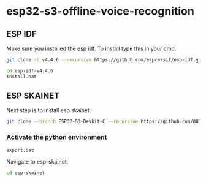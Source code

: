 # esp32-s3-offline-voice-recognition

## ESP IDF
Make sure you installed the esp idf. To install type this in your cmd.
```bash
git clone -b v4.4.6 --recursive https://github.com/espressif/esp-idf.git
```
```bash
cd esp-idf-v4.4.6
install.bat
```
## ESP SKAINET
Next step is to install esp skainet.
```bash
git clone --branch ESP32-S3-Devkit-C --recursive https://github.com/0015/esp-skainet.git
```
### Activate the python environment
```bash
export.bat
```
Navigate to esp-skainet
```bash
cd esp-skainet
```
